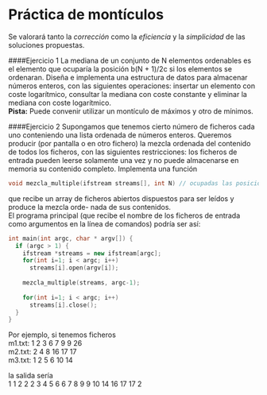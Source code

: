 # Práctica de montículos
Se valorará tanto la *corrección* como la *eficiencia* y la *simplicidad* de las soluciones propuestas.

####Ejercicio 1
La mediana de un conjunto de N elementos ordenables es el elemento que ocuparía la posición b(N + 1)/2c si los elementos se ordenaran. Diseña e implementa una estructura de datos para almacenar números enteros, con las siguientes operaciones: insertar un elemento con coste logarítmico, consultar la mediana con coste constante y eliminar la mediana con coste logarítmico.   
**Pista:** Puede convenir utilizar un montículo de máximos y otro de mínimos.

####Ejercicio 2
Supongamos que tenemos cierto número de ficheros cada uno conteniendo una lista ordenada de números enteros. Queremos producir (por pantalla o en otro fichero) la mezcla ordenada del contenido de todos los ficheros, con las siguientes restricciones: los ficheros de entrada pueden leerse solamente una vez y no puede almacenarse en memoria su contenido completo. Implementa una función
``` cpp
void mezcla_multiple(ifstream streams[], int N) // ocupadas las posiciones [1..N]
```
que recibe un array de ficheros abiertos dispuestos para ser leídos y produce la mezcla orde-
nada de sus contenidos.   
El programa principal (que recibe el nombre de los ficheros de entrada como argumentos en la
línea de comandos) podría ser así:
``` cpp
int main(int argc, char * argv[]) {
  if (argc > 1) {
    ifstream *streams = new ifstream[argc];
    for(int i=1; i < argc; i++)
      streams[i].open(argv[i]);
      
    mezcla_multiple(streams, argc-1);
    
    for(int i=1; i < argc; i++)
      streams[i].close();
  }
}
```
Por ejemplo, si tenemos ficheros   
m1.txt: 1 2 3 6 7 9 9 26   
m2.txt: 2 4 8 16 17 17   
m3.txt: 1 2 5 6 10 14

la salida sería   
1 1 2 2 2 3 4 5 6 6 7 8 9 9 10 14 16 17 17 2
